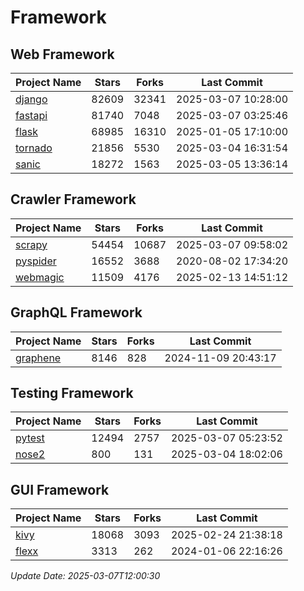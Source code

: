 # Framework

## Web Framework
| Project Name | Stars | Forks | Last Commit |
| ------------ | ----- | ----- | ----------- |
| [django](https://github.com/django/django) | 82609 | 32341 | 2025-03-07 10:28:00 |
| [fastapi](https://github.com/fastapi/fastapi) | 81740 | 7048 | 2025-03-07 03:25:46 |
| [flask](https://github.com/pallets/flask) | 68985 | 16310 | 2025-01-05 17:10:00 |
| [tornado](https://github.com/tornadoweb/tornado) | 21856 | 5530 | 2025-03-04 16:31:54 |
| [sanic](https://github.com/sanic-org/sanic) | 18272 | 1563 | 2025-03-05 13:36:14 |

## Crawler Framework
| Project Name | Stars | Forks | Last Commit |
| ------------ | ----- | ----- | ----------- |
| [scrapy](https://github.com/scrapy/scrapy) | 54454 | 10687 | 2025-03-07 09:58:02 |
| [pyspider](https://github.com/binux/pyspider) | 16552 | 3688 | 2020-08-02 17:34:20 |
| [webmagic](https://github.com/code4craft/webmagic) | 11509 | 4176 | 2025-02-13 14:51:12 |

## GraphQL Framework
| Project Name | Stars | Forks | Last Commit |
| ------------ | ----- | ----- | ----------- |
| [graphene](https://github.com/graphql-python/graphene) | 8146 | 828 | 2024-11-09 20:43:17 |

## Testing Framework
| Project Name | Stars | Forks | Last Commit |
| ------------ | ----- | ----- | ----------- |
| [pytest](https://github.com/pytest-dev/pytest) | 12494 | 2757 | 2025-03-07 05:23:52 |
| [nose2](https://github.com/nose-devs/nose2) | 800 | 131 | 2025-03-04 18:02:06 |

## GUI Framework
| Project Name | Stars | Forks | Last Commit |
| ------------ | ----- | ----- | ----------- |
| [kivy](https://github.com/kivy/kivy) | 18068 | 3093 | 2025-02-24 21:38:18 |
| [flexx](https://github.com/flexxui/flexx) | 3313 | 262 | 2024-01-06 22:16:26 |

*Update Date: 2025-03-07T12:00:30*